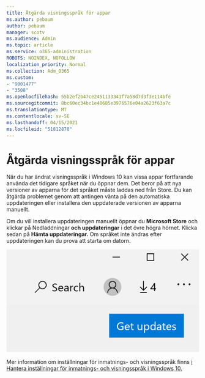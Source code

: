 ```yaml
---
title: Åtgärda visningsspråk för appar
ms.author: pebaum
author: pebaum
manager: scotv
ms.audience: Admin
ms.topic: article
ms.service: o365-administration
ROBOTS: NOINDEX, NOFOLLOW
localization_priority: Normal
ms.collection: Adm_O365
ms.custom:
- "9001477"
- "3508"
ms.openlocfilehash: 55b2ef2b47ce2451133341f7a58d7d3f3e114bfe
ms.sourcegitcommit: 8bc60ec34bc1e40685e3976576e04a2623f63a7c
ms.translationtype: MT
ms.contentlocale: sv-SE
ms.lasthandoff: 04/15/2021
ms.locfileid: "51812878"
---
```

# <a name="fix-the-display-language-of-apps"></a>Åtgärda visningsspråk för appar

När du har ändrat visningsspråk i Windows 10 kan vissa appar fortfarande använda det tidigare språket när du öppnar dem. Det beror på att nya versioner av apparna för det språket måste laddas ned från Store. Du kan åtgärda problemet genom att antingen vänta på den automatiska uppdateringen eller installera den uppdaterade versionen av apparna manuellt.

Om du vill installera uppdateringen manuellt öppnar du **Microsoft Store** och klickar på Nedladdningar **och uppdateringar** i det övre högra hörnet. Klicka sedan på **Hämta uppdateringar.** Om språket inte ändras efter uppdateringen kan du prova att starta om datorn.

![Hämta uppdateringar.](media/get-updates.png)

Mer information om inställningar för inmatnings- och visningsspråk finns [i Hantera inställningar för inmatnings- och visningsspråk i Windows 10.](https://support.microsoft.com/help/4027670/windows-10-add-and-switch-input-and-display-language-preferences)
